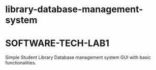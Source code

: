 # library-database-management-system

# SOFTWARE-TECH-LAB1
Simple Student Library Database management system GUI with basic functionalities.
